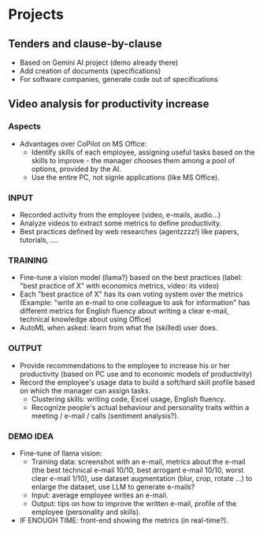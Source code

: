 # Projects

## Tenders and clause-by-clause
- Based on Gemini AI project (demo already there)
- Add creation of documents (specifications)
- For software companies, generate code out of specifications

## Video analysis for productivity increase
### Aspects
- Advantages over CoPilot on MS Office:
	- Identify skills of each employee, assigning useful tasks based on the skills to improve - the manager chooses them among a pool of options, provided by the AI.
	- Use the entire PC, not signle applications (like MS Office).
### INPUT
- Recorded activity from the employee (video, e-mails, audio...)
- Analyze videos to extract some metrics to define productivity.
- Best practices defined by web researches (agentzzzz!) like papers, tutorials, ....
### TRAINING
- Fine-tune a vision model (llama?) based on the best practices (label: "best practice of X" with economics metrics, video: its video)
- Each "best practice of X" has its own voting system over the metrics (Example: "write an e-mail to one colleague to ask for information" has different metrics for English fluency about writing a clear e-mail, technical knowledge about using Office)
- AutoML when asked: learn from what the (skilled) user does.
### OUTPUT
- Provide recommendations to the employee to increase his or her productivity (based on PC use and to economic models of productivity)
- Record the employee's usage data to build a soft/hard skill profile based on which the manager can assign tasks.
	- Clustering skills: writing code, Excel usage, English fluency.
	- Recognize people's actual behaviour and personality traits within a meeting / e-mail / calls (sentiment analysis?).
### DEMO IDEA
- Fine-tune of llama vision:
	- Training data: screenshot with an e-mail, metrics about the e-mail (the best technical e-mail 10/10, best arrogant e-mail 10/10, worst clear e-mail 1/10), use dataset augmentation (blur, crop, rotate ...) to enlarge the dataset, use LLM to generate e-mails?
	- Input: average employee writes an e-mail.
	- Output: tips on how to improve the written e-mail, profile of the employee (personality and skills).
- IF ENOUGH TIME: front-end showing the metrics (in real-time?).
